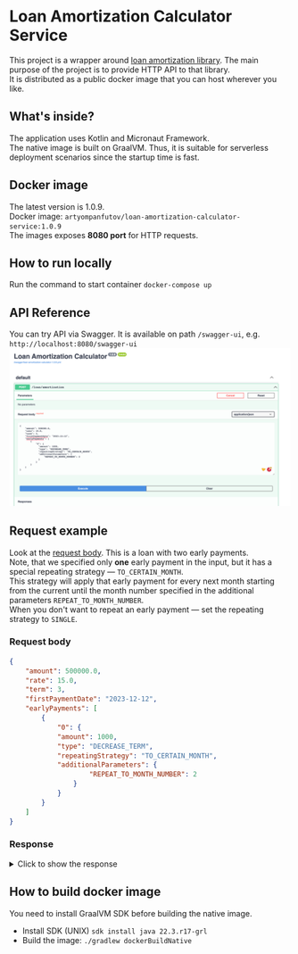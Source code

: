 # Loan Amortization Calculator Service
This project is a wrapper around [loan amortization library](https://github.com/ArtyomPanfutov/loan-amortization-calculator). The main purpose of the project is to provide HTTP API to that library. </br>
It is distributed as a public docker image that you can host wherever you like.

## What's inside?
The application uses Kotlin and Micronaut Framework.  </br>
The native image is built on GraalVM. Thus, it is suitable for serverless deployment scenarios since the startup time is fast.

## Docker image
The latest version is 1.0.9. </br>
Docker image: `artyompanfutov/loan-amortization-calculator-service:1.0.9` </br>
The images exposes **8080 port** for HTTP requests.

## How to run locally
Run the command to start container `docker-compose up`

## API Reference
You can try API via Swagger. It is available on path `/swagger-ui`, e.g.  `http://localhost:8080/swagger-ui`
![img.png](assets/img.png)
## Request example
Look at the [request body](#request_body). This is a loan with two early payments.<br> 
Note, that we specified only **one** early payment in the input, but it has a special repeating strategy — `TO_CERTAIN_MONTH`. </br>
This strategy will apply that early payment for every next month starting from the current until the month number specified in the additional parameters `REPEAT_TO_MONTH_NUMBER`.</br>
When you don't want to repeat an early payment — set the repeating strategy to `SINGLE`.
### <a name="request_body"></a> Request body
```json
{
    "amount": 500000.0,
    "rate": 15.0,
    "term": 3,
    "firstPaymentDate": "2023-12-12",
    "earlyPayments": [
        {
            "0": {
            "amount": 1000,
            "type": "DECREASE_TERM",
            "repeatingStrategy": "TO_CERTAIN_MONTH",
            "additionalParameters": {
                    "REPEAT_TO_MONTH_NUMBER": 2
                }  
            }
        }
    ]
}
```

### Response
<details>
  <summary>Click to show the response</summary>

```json
{
    "monthlyPaymentAmount": 170850.59,
    "overPaymentAmount": 12541.64,
    "monthlyPayments": [
        {
            "monthNumber": 0,
            "loanBalanceAmount": 500000.0,
            "debtPaymentAmount": 165686.21,
            "interestPaymentAmount": 6164.38,
            "paymentAmount": 171850.59,
            "additionalPaymentAmount": 1000.0,
            "paymentDate": [
                2023,
                12,
                12
            ]
        },
        {
            "monthNumber": 1,
            "loanBalanceAmount": 334313.79,
            "debtPaymentAmount": 167591.52,
            "interestPaymentAmount": 4259.07,
            "paymentAmount": 171850.59,
            "additionalPaymentAmount": 1000.0,
            "paymentDate": [
                2024,
                1,
                12
            ]
        },
        {
            "monthNumber": 2,
            "loanBalanceAmount": 166722.27,
            "debtPaymentAmount": 166722.27,
            "interestPaymentAmount": 2118.19,
            "paymentAmount": 168840.46,
            "additionalPaymentAmount": 0,
            "paymentDate": [
                2024,
                2,
                12
            ]
        }
    ],
    "earlyPayments": {
        "0": {
            "amount": 1000.0,
            "repeatingStrategy": "SINGLE",
            "strategy": "DECREASE_TERM"
        },
        "1": {
            "amount": 1000.0,
            "repeatingStrategy": "SINGLE",
            "strategy": "DECREASE_TERM"
        }
    }
}
```
</details>

## How to build docker image
You need to install GraalVM SDK before building the native image. </br>
* Install SDK (UNIX) `sdk install java 22.3.r17-grl`
* Build the image: `./gradlew dockerBuildNative`
